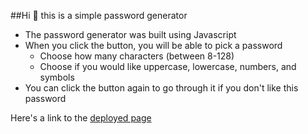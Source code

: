 ##Hi 👋 this is a simple password generator
* The password generator was built using Javascript
* When you click the button, you will be able to pick a password
    * Choose how many characters (between 8-128)
    * Choose if you would like uppercase, lowercase, numbers, and symbols
* You can click the button again to go through it if you don't like this password

Here's a link to the [deployed page](http://rpgarde.github.io/password-generator/)

